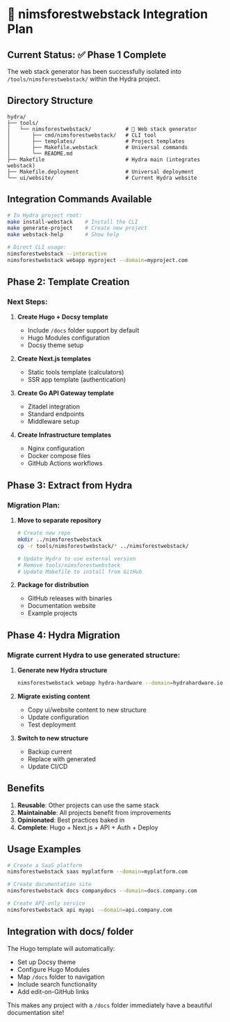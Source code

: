 # 🌲 nimsforestwebstack Integration Plan

## Current Status: ✅ Phase 1 Complete

The web stack generator has been successfully isolated into `/tools/nimsforestwebstack/` within the Hydra project.

## Directory Structure

```
hydra/
├── tools/
│   └── nimsforestwebstack/           # 🌲 Web stack generator
│       ├── cmd/nimsforestwebstack/   # CLI tool
│       ├── templates/                # Project templates
│       ├── Makefile.webstack         # Universal commands
│       └── README.md
├── Makefile                          # Hydra main (integrates webstack)
├── Makefile.deployment               # Universal deployment
└── ui/website/                       # Current Hydra website
```

## Integration Commands Available

```bash
# In Hydra project root:
make install-webstack    # Install the CLI
make generate-project    # Create new project
make webstack-help       # Show help

# Direct CLI usage:
nimsforestwebstack --interactive
nimsforestwebstack webapp myproject --domain=myproject.com
```

## Phase 2: Template Creation

### Next Steps:

1. **Create Hugo + Docsy template**
   - Include `/docs` folder support by default
   - Hugo Modules configuration
   - Docsy theme setup

2. **Create Next.js templates**
   - Static tools template (calculators)
   - SSR app template (authentication)

3. **Create Go API Gateway template**
   - Zitadel integration
   - Standard endpoints
   - Middleware setup

4. **Create Infrastructure templates**
   - Nginx configuration
   - Docker compose files
   - GitHub Actions workflows

## Phase 3: Extract from Hydra

### Migration Plan:

1. **Move to separate repository**
   ```bash
   # Create new repo
   mkdir ../nimsforestwebstack
   cp -r tools/nimsforestwebstack/* ../nimsforestwebstack/
   
   # Update Hydra to use external version
   # Remove tools/nimsforestwebstack
   # Update Makefile to install from GitHub
   ```

2. **Package for distribution**
   - GitHub releases with binaries
   - Documentation website
   - Example projects

## Phase 4: Hydra Migration

### Migrate current Hydra to use generated structure:

1. **Generate new Hydra structure**
   ```bash
   nimsforestwebstack webapp hydra-hardware --domain=hydrahardware.io
   ```

2. **Migrate existing content**
   - Copy ui/website content to new structure
   - Update configuration
   - Test deployment

3. **Switch to new structure**
   - Backup current
   - Replace with generated
   - Update CI/CD

## Benefits

1. **Reusable**: Other projects can use the same stack
2. **Maintainable**: All projects benefit from improvements
3. **Opinionated**: Best practices baked in
4. **Complete**: Hugo + Next.js + API + Auth + Deploy

## Usage Examples

```bash
# Create a SaaS platform
nimsforestwebstack saas myplatform --domain=myplatform.com

# Create documentation site
nimsforestwebstack docs companydocs --domain=docs.company.com

# Create API-only service
nimsforestwebstack api myapi --domain=api.company.com
```

## Integration with docs/ folder

The Hugo template will automatically:
- Set up Docsy theme
- Configure Hugo Modules
- Map `/docs` folder to navigation
- Include search functionality
- Add edit-on-GitHub links

This makes any project with a `/docs` folder immediately have a beautiful documentation site!